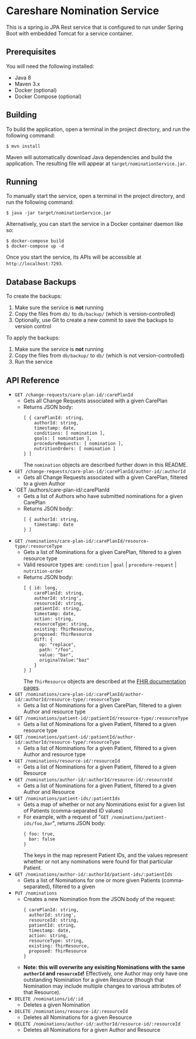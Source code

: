 # Careshare Nomination Service

This is a spring.io JPA Rest service that is configured to run under Spring Boot with embedded Tomcat for a service container.

## Prerequisites

You will need the following installed:

* Java 8
* Maven 3.x
* Docker (optional)
* Docker Compose (optional)

## Building

To build the application, open a terminal in the project directory, and run the following command:

```
$ mvn install
```

Maven will automatically download Java dependencies and build the application.
The resulting file will appear at `target/nominationService.jar`.

## Running

To manually start the service, open a terminal in the project directory, and run the following command:

```
$ java -jar target/nominationService.jar
```

Alternatively, you can start the service in a Docker container daemon like so:

```
$ docker-compose build
$ docker-compose up -d
```

Once you start the service, its APIs will be accessible at `http://localhost:7293`.

## Database Backups

To create the backups:

1. Make sure the service is **not** running
2. Copy the files from `db/` to `db/backup/` (which is version-controlled)
3. Optionally, use Git to create a new commit to save the backups to version control

To apply the backups:

1. Make sure the service is **not** running
2. Copy the files from `db/backup/` to `db/` (which is not version-controlled)
3. Run the service

## API Reference

* `GET /change-requests/care-plan-id/:carePlanId`
  * Gets all Change Requests associated with a given CarePlan
  * Returns JSON body:
    ```
    [ { carePlanId: string,
        authorId: string,
        timestamp: date,
        conditions: [ nomination ],
        goals: [ nomination ],
        procedureRequests: [ nomination ],
        nutritionOrders: [ nomination ]
    } ]
    ```
    The `nomination` objects are described further down in this README.
* `GET /change-requests/care-plan-id/:carePlanId/author-id/:authorId`
  * Gets all Change Requests associated with a given CarePlan, filtered to a given Author
* `GET /authors/care-plan-id/:carePlanId
  * Gets a list of Authors who have submitted nominations for a given CarePlan
  * Returns JSON body:
    ```
    [ { authorId: string,
        timestamp: date
    } ]
    ```
* `GET /nominations/care-plan-id/:carePlanId/resource-type/:resourceType`
  * Gets a list of Nominations for a given CarePlan, filtered to a given resource type
  * Valid resource types are: `condition` | `goal` | `procedure-request` | `nutrition-order`
  * Returns JSON body:
    ```
    [ { id: long,
        carePlanId: string,
        authorId: string',
        resourceId: string,
        patientId: string,
        timestamp: date,
        action: string,
        resourceType: string,
        existing: fhirResource,
        proposed: fhirResource
        diff: {
          op: "replace",
          path: "/foo",
          value: "bar",
          originalValue:"baz"
        }
    } ]
    ```
    The `fhirResource` objects are described at the [FHIR documentation pages](https://www.hl7.org/fhir/resourcelist.html).
* `GET /nominations/care-plan-id/:carePlanId/author-id/:authorId/resource-type/:resourceType`
  * Gets a list of Nominations for a given CarePlan, filtered to a given Author and resource type
* `GET /nominations/patient-id/:patientId/resource-type/:resourceType`
  * Gets a list of Nominations for a given Patient, filtered to a given resource type
* `GET /nominations/patient-id/:patientId/author-id/:authorId/resource-type/:resourceType`
  * Gets a list of Nominations for a given Patient, filtered to a given Author and resource type
* `GET /nominations/resource-id/:resourceId`
  * Gets a list of Nominations for a given Patient, filtered to a given Resource
* `GET /nominations/author-id/:authorId/resource-id/:resourceId`
  * Gets a list of Nominations for a given Patient, filtered to a given Author and Resource
* `GET /nominations/patient-ids/:patientIds`
  * Gets a map of whether or not any Nominations exist for a given list of Patients (comma-separated ID values)
  * For example, with a request of "`GET /nominations/patient-ids/foo,bar`", returns JSON body:
    ```
    { foo: true,
      bar: false
    }
    ```
    The keys in the map represent  Patient IDs, and the values represent whether or not any nominations were found for that particular Patient.
* `GET /nominations/author-id/:authorId/patient-ids/:patientIds`
  * Gets a list of Nominations for one or more given Patients (comma-separated), filtered to a given
* `PUT /nominations`
  * Creates a new Nomination from the JSON body of the request:
    ```
    { carePlanId: string,
      authorId: string',
      resourceId: string,
      patientId: string,
      timestamp: date,
      action: string,
      resourceType: string,
      existing: fhirResource,
      proposed: fhirResource
    }
    ```
  * **Note: this will overwrite any exisiting Nominations with the same `authorId` and `resourceId`!** Effectively, one Author may only have one outstanding Nomination for a given Resource (though that Nomination may include multiple changes to various attributes of that Resource).
* `DELETE /nominations/id/:id`
  * Deletes a given Nomination
* `DELETE /nominations/resource-id/:resourceId`
  * Deletes all Nominations for a given Resource
* `DELETE /nominations/author-id/:authorId/resource-id/:resourceId`
  * Deletes all Nominations for a given Author and Resource
